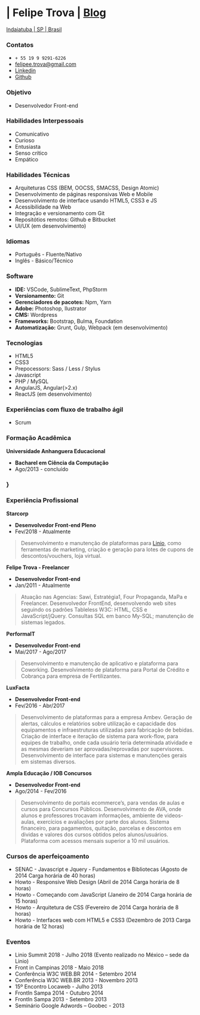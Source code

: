 # | Felipe Trova | [Blog](http://felipetrova.github.io/) #
[Indaiatuba | SP | Brasil](https://goo.gl/maps/TMGJSgDYEVCoyBtG6)

### Contatos ### 
* `+ 55 19 9 9291-6226`
* felipee.trova@gmail.com 
* [Linkedin](https://www.linkedin.com/in/felipetrova/)
* [Github](https://github.com/felipetrova)

### Objetivo ###
* Desenvolvedor Front-end

### Habilidades Interpessoais ###
* Comunicativo 
* Curioso
* Entusiasta
* Senso crítico
* Empático

### Habilidades Técnicas ###
* Arquiteturas CSS (BEM, OOCSS, SMACSS, Design Atomic)
* Desenvolvimento de páginas responsivas Web e Mobile
* Desenvolvimento de interface usando HTML5, CSS3 e JS
* Acessibilidade na Web
* Integração e versionamento com Git
* Repositótios remotos: Github e Bitbucket
* UI/UX (em desenvolvimento)

### Idiomas ### 
* Português - Fluente/Nativo
* Inglês - Básico/Técnico

### Software ###
* **IDE:** VSCode, SublimeText, PhpStorm
* **Versionamento:** Git
* **Gerenciadores de pacotes:** Npm, Yarn
* **Adobe:** Photoshop, Ilustrator
* **CMS:** Wordpress
* **Frameworks:** Bootstrap, Bulma, Foundation
* **Automatização:** Grunt, Gulp, Webpack (em desenvolvimento)

### Tecnologias ###
* HTML5
* CSS3
* Prepocessors: Sass / Less / Stylus
* Javascript
* PHP / MySQL
* AngularJS, Angular(>2.x)
* ReactJS (em desenvolvimento)

### Experiências com fluxo de trabalho ágil ### 
* Scrum

### Formação Acadêmica ###
**Universidade Anhanguera Educacional**
* **Bacharel em Ciência da Computação**
* Ago/2013 - concluído
### } ###

### Experiência Profissional ###
**Starcorp**
* **Desenvolvedor Front-end Pleno**
* Fev/2018 - Atualmente
> Desenvolvimento e manutenção de plataformas para [Linio](http://www.linio.com), como ferramentas de marketing, criação e geração para lotes de cupons de descontos/vouchers, loja virtual.

**Felipe Trova - Freelancer**
* **Desenvolvedor Front-end**
* Jan/2011 - Atualmente
> Atuação nas Agencias: Sawi, Estratégia1, Four Propaganda, MaPa e Freelancer.
Desenvolvedor FrontEnd, desenvolvendo web sites seguindo os padrões Tableless W3C: HTML, CSS e JavaScript/jQuery. Consultas SQL em banco My-SQL; manutenção de sistemas legados.

**PerformaIT**
* **Desenvolvedor Front-end**
* Mai/2017 - Ago/2017
> Desenvolvimento e manutenção de aplicativo e plataforma para Coworking. Desenvolvimento de plataforma para Portal de Crédito e Cobrança para empresa de Fertilizantes.

**LuxFacta**
* **Desenvolvedor Front-end**
* Fev/2016 - Abr/2017
> Desenvolvimento de plataformas para a empresa Ambev. Geração de alertas, cálculos e relatórios sobre utilização e capacidade dos equipamentos e infraestruturas utilizadas para fabricação de bebidas. Criação de interface e iteração de sistema para work-flow, para equipes de trabalho, onde cada usuário teria determinada atividade e as mesmas deveriam ser aprovadas/reprovadas por supervisores. Desenvolvimento de interface para sistemas e manutenções gerais em sistemas diversos.

**Ampla Educação / IOB Concursos**
* **Desenvolvedor Front-end**
* Ago/2014 - Fev/2016
> Desenvolvimento de portais ecommerce’s, para vendas de aulas e cursos para Concursos Públicos. Desenvolvimento de AVA, onde alunos e professores trocavam informações, ambiente de videos-aulas, exercícios e avaliações por parte dos alunos. Sistema financeiro, para pagamentos, quitação, parcelas e descontos em dividas e valores dos cursos obtidos pelos alunos/usuários. Plataforma com acessos mensais superior a 10 mil usuários.

### Cursos de aperfeiçoamento ###
* SENAC - Javascript e Jquery - Fundamentos e Bibliotecas (Agosto de 2014 Carga horária de 40 horas)
* Howto - Responsive Web Design (Abril de 2014 Carga horária de 8 horas)
* Howto - Começando com JavaScript (Janeiro de 2014 Carga horária de 15 horas)
* Howto - Arquitetura de CSS (Fevereiro de 2014 Carga horária de 8 horas)
* Howto - Interfaces web com HTML5 e CSS3 (Dezembro de 2013 Carga horária de 12 horas)

### Eventos ###
* Linio Summit 2018 - Julho 2018 (Evento realizado no México – sede da Linio)
* Front in Campinas 2018 - Maio 2018
* Conferência W3C WEB.BR 2014 - Setembro 2014
* Conferência W3C WEB.BR 2013 - Novembro 2013
* 15º Encontro Locaweb - Julho 2013
* FrontIn Sampa 2014 - Outubro 2014
* FrontIn Sampa 2013 - Setembro 2013
* Seminário Google Adwords – Goobec - 2013